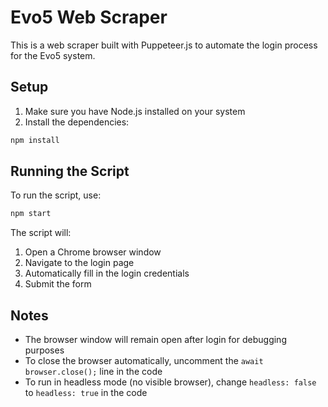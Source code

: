 # Evo5 Web Scraper

This is a web scraper built with Puppeteer.js to automate the login process for the Evo5 system.

## Setup

1. Make sure you have Node.js installed on your system
2. Install the dependencies:

```bash
npm install
```

## Running the Script

To run the script, use:

```bash
npm start
```

The script will:

1. Open a Chrome browser window
2. Navigate to the login page
3. Automatically fill in the login credentials
4. Submit the form

## Notes

- The browser window will remain open after login for debugging purposes
- To close the browser automatically, uncomment the `await browser.close();` line in the code
- To run in headless mode (no visible browser), change `headless: false` to `headless: true` in the code
